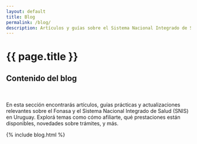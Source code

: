 ```yaml
---
layout: default
title: Blog
permalink: /blog/
description: Artículos y guías sobre el Sistema Nacional Integrado de Salud (SNIS), Fonasa, afiliación, beneficios y trámites en Uruguay.
---
```


<h1>{{ page.title }}</h1>
<h2>Contenido del blog</h2>
<br>
<br>
En esta sección encontrarás artículos, guías prácticas y actualizaciones relevantes sobre el Fonasa y el Sistema Nacional Integrado de Salud (SNIS) en Uruguay.  
Explorá temas como cómo afiliarte, qué prestaciones están disponibles, novedades sobre trámites, y más.


{% include blog.html %}
